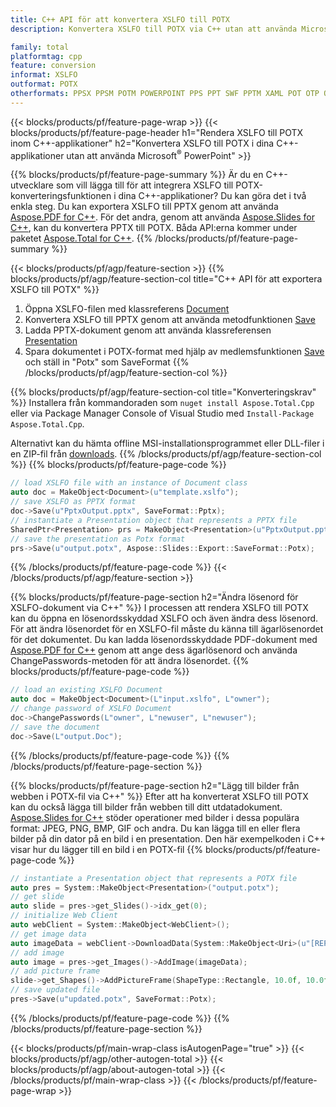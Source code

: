 ```yaml
---
title: C++ API för att konvertera XSLFO till POTX
description: Konvertera XSLFO till POTX via C++ utan att använda Microsoft Word eller Adobe Acrobat Reader

family: total
platformtag: cpp
feature: conversion
informat: XSLFO
outformat: POTX
otherformats: PPSX PPSM POTM POWERPOINT PPS PPT SWF PPTM XAML POT OTP ODP
---
```

{{< blocks/products/pf/feature-page-wrap >}}
{{< blocks/products/pf/feature-page-header h1="Rendera XSLFO till POTX inom C++-applikationer" h2="Konvertera XSLFO till POTX i dina C++-applikationer utan att använda Microsoft<sup>&reg;</sup> PowerPoint" >}}

{{% blocks/products/pf/feature-page-summary %}}
Är du en C++-utvecklare som vill lägga till för att integrera XSLFO till POTX-konverteringsfunktionen i dina C++-applikationer? Du kan göra det i två enkla steg. Du kan exportera XSLFO till PPTX genom att använda [Aspose.PDF for C++](https://products.aspose.com/pdf/cpp/). För det andra, genom att använda [Aspose.Slides for C++](https://products.aspose.com/slides/cpp/), kan du konvertera PPTX till POTX. Båda API:erna kommer under paketet [Aspose.Total for C++](https://products.aspose.com/total/cpp/). 
{{% /blocks/products/pf/feature-page-summary  %}}

{{< blocks/products/pf/agp/feature-section >}}
{{% blocks/products/pf/agp/feature-section-col title="C++ API för att exportera XSLFO till POTX" %}}
1. Öppna XSLFO-filen med klassreferens [Document](https://reference.aspose.com/pdf/cpp/class/aspose.pdf.document)
2. Konvertera XSLFO till PPTX genom att använda metodfunktionen [Save](https://reference.aspose.com/pdf/cpp/class/aspose.pdf.document#a0184df207563187be7df37b8dbe443f6)
3. Ladda PPTX-dokument genom att använda klassreferensen [Presentation](https://reference.aspose.com/slides/cpp/class/aspose.slides.presentation)
4. Spara dokumentet i POTX-format med hjälp av medlemsfunktionen [Save](https://reference.aspose.com/slides/cpp/class/aspose.slides.presentation#afcd59ec697bf05c10f78c3869de2ec9e) och ställ in "Potx" som SaveFormat
{{% /blocks/products/pf/agp/feature-section-col %}}

{{% blocks/products/pf/agp/feature-section-col title="Konverteringskrav" %}}
Installera från kommandoraden som ```nuget install Aspose.Total.Cpp``` eller via Package Manager Console of Visual Studio med ```Install-Package Aspose.Total.Cpp```.

Alternativt kan du hämta offline MSI-installationsprogrammet eller DLL-filer i en ZIP-fil från [downloads](https://releases.aspose.comtotal/cpp).
{{% /blocks/products/pf/agp/feature-section-col %}}
{{% blocks/products/pf/feature-page-code %}}

```cpp
// load XSLFO file with an instance of Document class
auto doc = MakeObject<Document>(u"template.xslfo");
// save XSLFO as PPTX format 
doc->Save(u"PptxOutput.pptx", SaveFormat::Pptx);
// instantiate a Presentation object that represents a PPTX file
SharedPtr<Presentation> prs = MakeObject<Presentation>(u"PptxOutput.pptx");
// save the presentation as Potx format
prs->Save(u"output.potx", Aspose::Slides::Export::SaveFormat::Potx);  
```


{{% /blocks/products/pf/feature-page-code %}}
{{< /blocks/products/pf/agp/feature-section >}}

{{% blocks/products/pf/feature-page-section  h2="Ändra lösenord för XSLFO-dokument via C++" %}}
I processen att rendera XSLFO till POTX kan du öppna en lösenordsskyddad XSLFO och även ändra dess lösenord. För att ändra lösenordet för en XSLFO-fil måste du känna till ägarlösenordet för det dokumentet. Du kan ladda lösenordsskyddade PDF-dokument med [Aspose.PDF for C++](https://products.aspose.com/pdf/cpp/) genom att ange dess ägarlösenord och använda ChangePasswords-metoden för att ändra lösenordet.
{{% blocks/products/pf/feature-page-code %}}

```cpp
// load an existing XSLFO Document
auto doc = MakeObject<Document>(L"input.xslfo", L"owner");
// change password of XSLFO Document
doc->ChangePasswords(L"owner", L"newuser", L"newuser");
// save the document
doc->Save(L"output.Doc");
```

{{% /blocks/products/pf/feature-page-code  %}}
{{% /blocks/products/pf/feature-page-section %}}

{{% blocks/products/pf/feature-page-section  h2="Lägg till bilder från webben i POTX-fil via C++" %}}
Efter att ha konverterat XSLFO till POTX kan du också lägga till bilder från webben till ditt utdatadokument. [Aspose.Slides for C++](https://products.aspose.com/slides/cpp/) stöder operationer med bilder i dessa populära format: JPEG, PNG, BMP, GIF och andra. Du kan lägga till en eller flera bilder på din dator på en bild i en presentation. Den här exempelkoden i C++ visar hur du lägger till en bild i en POTX-fil
{{% blocks/products/pf/feature-page-code %}}

```cpp
// instantiate a Presentation object that represents a POTX file
auto pres = System::MakeObject<Presentation>("output.potx");
// get slide
auto slide = pres->get_Slides()->idx_get(0);
// initialize Web Client    
auto webClient = System::MakeObject<WebClient>();
// get image data
auto imageData = webClient->DownloadData(System::MakeObject<Uri>(u"[REPLACE WITH URL]"));
// add image
auto image = pres->get_Images()->AddImage(imageData);
// add picture frame
slide->get_Shapes()->AddPictureFrame(ShapeType::Rectangle, 10.0f, 10.0f, 100.0f, 100.0f, image);
// save updated file
pres->Save(u"updated.potx", SaveFormat::Potx);
```

{{% /blocks/products/pf/feature-page-code  %}}
{{% /blocks/products/pf/feature-page-section %}}

{{< blocks/products/pf/main-wrap-class isAutogenPage="true" >}}
{{< blocks/products/pf/agp/other-autogen-total >}}
{{< blocks/products/pf/agp/about-autogen-total >}}
{{< /blocks/products/pf/main-wrap-class >}}
{{< /blocks/products/pf/feature-page-wrap >}}